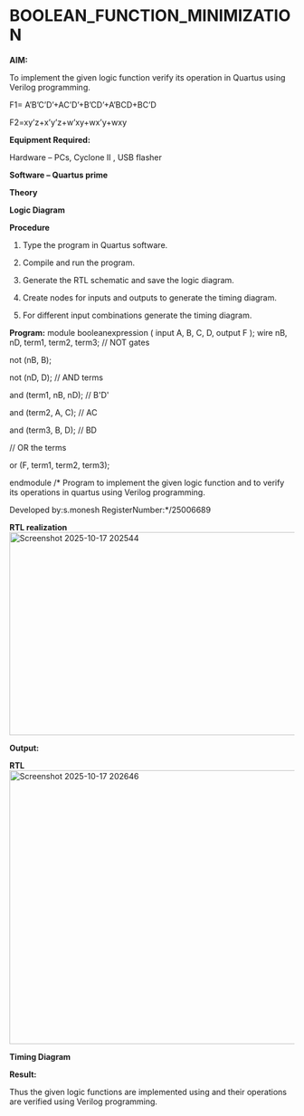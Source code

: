 # BOOLEAN_FUNCTION_MINIMIZATION

**AIM:**

To implement the given logic function verify its operation in Quartus using Verilog programming.

F1= A’B’C’D’+AC’D’+B’CD’+A’BCD+BC’D 

F2=xy’z+x’y’z+w’xy+wx’y+wxy

**Equipment Required:**

Hardware – PCs, Cyclone II , USB flasher

**Software – Quartus prime**

**Theory**

**Logic Diagram**

**Procedure**

1.	Type the program in Quartus software.

2.	Compile and run the program.

3.	Generate the RTL schematic and save the logic diagram.

4.	Create nodes for inputs and outputs to generate the timing diagram.

5.	For different input combinations generate the timing diagram.


**Program:** module booleanexpression ( input A, B, C, D, output F );
wire nB, nD, term1, term2, term3;   // NOT gates

 not (nB, B);
 
 not (nD, D);  // AND terms
 
 and (term1, nB, nD);   // B'D'
 
 and (term2, A, C);     // AC
 
 and (term3, B, D);     // BD

 // OR the terms
 
 or  (F, term1, term2, term3);
  
endmodule
/* Program to implement the given logic function and to verify its operations in quartus using Verilog programming. 

Developed by:s.monesh RegisterNumber:*/25006689


**RTL realization**
<img width="729" height="359" alt="Screenshot 2025-10-17 202544" src="https://github.com/user-attachments/assets/860180c6-30e0-4260-8340-02361088e0b0" />


**Output:**

**RTL**
<img width="728" height="484" alt="Screenshot 2025-10-17 202646" src="https://github.com/user-attachments/assets/8b8878f5-9732-49be-818a-d00019c7d2af" />

**Timing Diagram**

**Result:**

Thus the given logic functions are implemented using and their operations are verified using Verilog programming.

